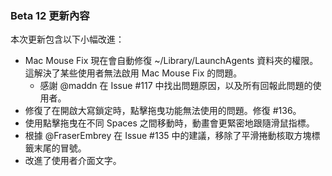 ### Beta 12 更新內容

本次更新包含以下小幅改進：

- Mac Mouse Fix 現在會自動修復 ~/Library/LaunchAgents 資料夾的權限。這解決了某些使用者無法啟用 Mac Mouse Fix 的問題。
  - 感謝 @maddn 在 Issue #117 中找出問題原因，以及所有回報此問題的使用者。
- 修復了在開啟大寫鎖定時，點擊拖曳功能無法使用的問題。修復 #136。
- 使用點擊拖曳在不同 Spaces 之間移動時，動畫會更緊密地跟隨滑鼠指標。
- 根據 @FraserEmbrey 在 Issue #135 中的建議，移除了平滑捲動核取方塊標籤末尾的冒號。
- 改進了使用者介面文字。